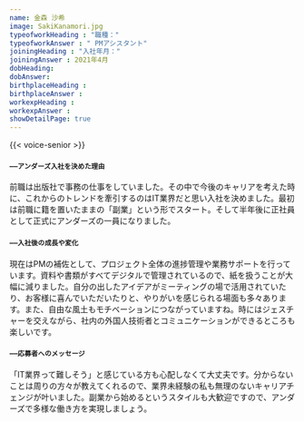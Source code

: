 ```yaml
---
name: 金森 沙希
image: SakiKanamori.jpg
typeofworkHeading : "職種："
typeofworkAnswer : " PMアシスタント"
joiningHeading : "入社年月："
joiningAnswer : 2021年4月
dobHeading: 
dobAnswer: 
birthplaceHeading : 
birthplaceAnswer : 
workexpHeading : 
workexpAnswer : 
showDetailPage: true
---
```

{{< voice-senior >}}

<div class="col-12 col-sm-12 col-md-8 col-lg-8" >

#### `――アンダーズ入社を決めた理由`

前職は出版社で事務の仕事をしていました。その中で今後のキャリアを考えた時に、これからのトレンドを牽引するのはIT業界だと思い入社を決めました。最初は前職に籍を置いたままの「副業」という形でスタート。そして半年後に正社員として正式にアンダーズの一員になりました。

#### `――入社後の成長や変化`

現在はPMの補佐として、プロジェクト全体の進捗管理や業務サポートを行っています。資料や書類がすべてデジタルで管理されているので、紙を扱うことが大幅に減りました。自分の出したアイデアがミーティングの場で活用されていたり、お客様に喜んでいただいたりと、やりがいを感じられる場面も多々あります。また、自由な風土もモチベーションにつながっていますね。時にはジェスチャーを交えながら、社内の外国人技術者とコミュニケーションができるところも楽しいです。

#### `――応募者へのメッセージ`

「IT業界って難しそう」と感じている方も心配しなくて大丈夫です。分からないことは周りの方々が教えてくれるので、業界未経験の私も無理のないキャリアチェンジが叶いました。副業から始めるというスタイルも大歓迎ですので、アンダーズで多様な働き方を実現しましょう。

</div>